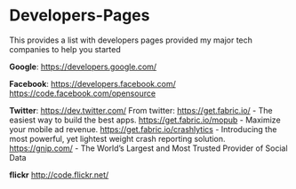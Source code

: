 # Developers-Pages
This provides a list with developers pages provided my major tech companies to help you started

<b>Google</b>: https://developers.google.com/

<b>Facebook</b>: https://developers.facebook.com/
https://code.facebook.com/opensource

<b>Twitter</b>: https://dev.twitter.com/
From twitter:
https://get.fabric.io/ - The easiest way to build the best apps. 
https://get.fabric.io/mopub - Maximize your mobile ad revenue. 
https://get.fabric.io/crashlytics - Introducing the most powerful, yet lightest weight crash reporting solution. 
https://gnip.com/ - The World’s Largest and Most Trusted Provider of Social Data

<b>flickr</b> http://code.flickr.net/
